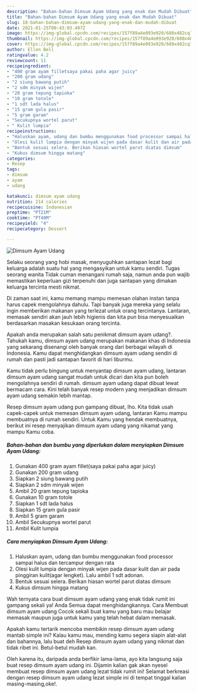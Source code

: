 ```yaml
---
description: "Bahan-bahan Dimsum Ayam Udang yang enak dan Mudah Dibuat"
title: "Bahan-bahan Dimsum Ayam Udang yang enak dan Mudah Dibuat"
slug: 18-bahan-bahan-dimsum-ayam-udang-yang-enak-dan-mudah-dibuat
date: 2021-01-25T00:43:03.497Z
image: https://img-global.cpcdn.com/recipes/157f89a4e093e920/680x482cq70/dimsum-ayam-udang-foto-resep-utama.jpg
thumbnail: https://img-global.cpcdn.com/recipes/157f89a4e093e920/680x482cq70/dimsum-ayam-udang-foto-resep-utama.jpg
cover: https://img-global.cpcdn.com/recipes/157f89a4e093e920/680x482cq70/dimsum-ayam-udang-foto-resep-utama.jpg
author: Ellen Bell
ratingvalue: 4.2
reviewcount: 11
recipeingredient:
- "400 gram ayam filletsaya pakai paha agar juicy"
- "200 gram udang"
- "2 siung bawang putih"
- "2 sdm minyak wijen"
- "20 gram tepung tapioka"
- "10 gram totole"
- "1 sdt lada halus"
- "15 gram gula pasir"
- "5 gram garam"
- "Secukupnya wortel parut"
- " Kulit lumpia"
recipeinstructions:
- "Haluskan ayam, udang dan bumbu menggunakan food processor sampai halus dan tercampur dengan rata"
- "Olesi kulit lumpia dengan minyak wijen pada dasar kulit dan air pada pinggiran kulit(agar lengket). Lalu ambil 1 sdt adonan."
- "Bentuk sesuai selera. Berikan hiasan wortel parut diatas dimsum"
- "Kukus dimsum hingga matang"
categories:
- Resep
tags:
- dimsum
- ayam
- udang

katakunci: dimsum ayam udang 
nutrition: 214 calories
recipecuisine: Indonesian
preptime: "PT21M"
cooktime: "PT40M"
recipeyield: "4"
recipecategory: Dessert

---
```



![Dimsum Ayam Udang](https://img-global.cpcdn.com/recipes/157f89a4e093e920/680x482cq70/dimsum-ayam-udang-foto-resep-utama.jpg)

Selaku seorang yang hobi masak, menyuguhkan santapan lezat bagi keluarga adalah suatu hal yang mengasyikan untuk kamu sendiri. Tugas seorang  wanita Tidak cuman menangani rumah saja, namun anda pun wajib memastikan keperluan gizi terpenuhi dan juga santapan yang dimakan keluarga tercinta mesti nikmat.

Di zaman  saat ini, kamu memang mampu memesan olahan instan tanpa harus capek mengolahnya dahulu. Tapi banyak juga mereka yang selalu ingin memberikan makanan yang terlezat untuk orang tercintanya. Lantaran, memasak sendiri akan jauh lebih higienis dan kita pun bisa menyesuaikan berdasarkan masakan kesukaan orang tercinta. 



Apakah anda merupakan salah satu penikmat dimsum ayam udang?. Tahukah kamu, dimsum ayam udang merupakan makanan khas di Indonesia yang sekarang disenangi oleh banyak orang dari berbagai wilayah di Indonesia. Kamu dapat menghidangkan dimsum ayam udang sendiri di rumah dan pasti jadi santapan favorit di hari liburmu.

Kamu tidak perlu bingung untuk menyantap dimsum ayam udang, lantaran dimsum ayam udang sangat mudah untuk dicari dan kita pun boleh mengolahnya sendiri di rumah. dimsum ayam udang dapat dibuat lewat bermacam cara. Kini telah banyak resep modern yang menjadikan dimsum ayam udang semakin lebih mantap.

Resep dimsum ayam udang pun gampang dibuat, lho. Kita tidak usah capek-capek untuk memesan dimsum ayam udang, lantaran Kamu mampu membuatnya di rumah sendiri. Untuk Kamu yang hendak membuatnya, berikut ini resep menyajikan dimsum ayam udang yang nikamat yang mampu Kamu coba.

<!--inarticleads1-->

##### Bahan-bahan dan bumbu yang diperlukan dalam menyiapkan Dimsum Ayam Udang:

1. Gunakan 400 gram ayam fillet(saya pakai paha agar juicy)
1. Gunakan 200 gram udang
1. Siapkan 2 siung bawang putih
1. Siapkan 2 sdm minyak wijen
1. Ambil 20 gram tepung tapioka
1. Gunakan 10 gram totole
1. Siapkan 1 sdt lada halus
1. Siapkan 15 gram gula pasir
1. Ambil 5 gram garam
1. Ambil Secukupnya wortel parut
1. Ambil  Kulit lumpia




<!--inarticleads2-->

##### Cara menyiapkan Dimsum Ayam Udang:

1. Haluskan ayam, udang dan bumbu menggunakan food processor sampai halus dan tercampur dengan rata
1. Olesi kulit lumpia dengan minyak wijen pada dasar kulit dan air pada pinggiran kulit(agar lengket). Lalu ambil 1 sdt adonan.
1. Bentuk sesuai selera. Berikan hiasan wortel parut diatas dimsum
1. Kukus dimsum hingga matang




Wah ternyata cara buat dimsum ayam udang yang enak tidak rumit ini gampang sekali ya! Anda Semua dapat menghidangkannya. Cara Membuat dimsum ayam udang Cocok sekali buat kamu yang baru mau belajar memasak maupun juga untuk kamu yang telah hebat dalam memasak.

Apakah kamu tertarik mencoba membikin resep dimsum ayam udang mantab simple ini? Kalau kamu mau, mending kamu segera siapin alat-alat dan bahannya, lalu buat deh Resep dimsum ayam udang yang nikmat dan tidak ribet ini. Betul-betul mudah kan. 

Oleh karena itu, daripada anda berfikir lama-lama, ayo kita langsung saja buat resep dimsum ayam udang ini. Dijamin kalian gak akan nyesel membuat resep dimsum ayam udang lezat tidak rumit ini! Selamat berkreasi dengan resep dimsum ayam udang lezat simple ini di tempat tinggal kalian masing-masing,oke!.


